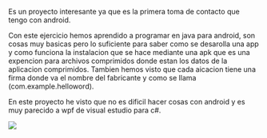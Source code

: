 <p>Es un proyecto interesante ya que es la primera toma de contacto que tengo con android.<p/>
<p>Con este ejercicio hemos aprendido a programar en java para android, son cosas muy basicas pero lo suficiente para saber como se desarolla una app y como funciona la instalacion que se hace mediante una apk que es una expencion para archivos comprimidos donde estan los datos de la aplicacion comprimidos. Tambien hemos visto que cada aicacion tiene una firma donde va el nombre del fabricante y como se llama (com.example.helloword).  <p/>
<p>En este proyecto he visto que no es dificil hacer cosas con android y es muy parecido a wpf de visual estudio para c#.</p>

<p><p/>
<p><p/>
<img src="https://i.postimg.cc/9FY8c54k/helloworld.png"/>
